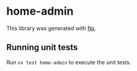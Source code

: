 # home-admin

This library was generated with [Nx](https://nx.dev).

## Running unit tests

Run `nx test home-admin` to execute the unit tests.
